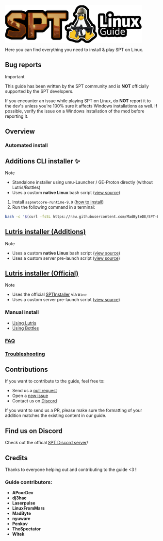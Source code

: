 
<img
  src="media/logo.webp"
  alt="drawing"
  style=" display: block; 
          margin-right: auto;" width=450/></img>

Here you can find everything you need to install & play SPT on Linux.

## Bug reports

> [!IMPORTANT]
> This guide has been written by the SPT community and is **NOT** officially supported by the SPT developers.

If you encounter an issue while playing SPT on Linux, do **NOT** report it to the dev's unless you're 100% sure it affects Windows installations as well. If possible, verify the issue on a Windows installation of the mod before reporting it.

## Overview

### Automated install

Additions CLI installer ✨
  - 

  > [!NOTE]
  > - Standalone installer using umu-Launcher / GE-Proton directly (without Lutris/Bottles)
  > - Uses a custom **native Linux** bash script ([view source](scripts/spt-additions))

  1. Install `aspnetcore-runtime-9.0` ([how to install](docs/aspnet.md))
  2. Run the following command in a terminal:

```bash
bash -c "$(curl -fsSL https://raw.githubusercontent.com/MadByteDE/SPT-Linux-Guide/refs/heads/SPTv4-dev/scripts/spt-additions)"
```

[Lutris installer (Additions)](docs/lutris/installer_additions.md)
  - 

  > [!NOTE]
  > - Uses a custom **native Linux** bash script ([view source](scripts/spt-additions))
  > - Uses a custom server pre-launch script ([view source](scripts/launch-server.sh))

[Lutris installer (Official)](docs/lutris/installer_official.md)
  -

  > [!NOTE]
  > - Uses the official [SPTInstaller](https://github.com/sp-tarkov/installer) via `Wine`
  > - Uses a custom server pre-launch script ([view source](scripts/launch-server.sh))


### Manual install
- [Using Lutris](docs/lutris/manual_guide.md)
- [Using Bottles](docs/bottles/manual_guide.md)

### [FAQ](docs/faq.md)

### [Troubleshooting](docs/issues.md)

## Contributions
If you want to contribute to the guide, feel free to:
- Send us a [pull request](https://github.com/MadByteDE/SPT-Linux-Guide/compare)
- Open a [new issue](https://github.com/MadByteDE/SPT-Linux-Guide/issues/new/choose)
- Contact us on [Discord](https://discord.com/invite/Xn9msqQZan)

If you want to send us a PR, please make sure the formatting of your addition matches the existing content in our guide.


## Find us on Discord
Check out the offical [SPT Discord server](https://discord.com/invite/Xn9msqQZan)!


## Credits

Thanks to everyone helping out and contributing to the guide <3 !

### Guide contributors:
- **APoorDev**
- **dj3hac**
- **Laserpulse**
- **LinuxFromMars**
- **MadByte**
- **nyuware**
- **Penkov**
- **TheSpectator**
- **Witek**

